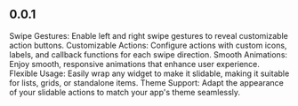 ## 0.0.1

Swipe Gestures: Enable left and right swipe gestures to reveal customizable action buttons.
Customizable Actions: Configure actions with custom icons, labels, and callback functions for each swipe direction.
Smooth Animations: Enjoy smooth, responsive animations that enhance user experience.
Flexible Usage: Easily wrap any widget to make it slidable, making it suitable for lists, grids, or standalone items.
Theme Support: Adapt the appearance of your slidable actions to match your app's theme seamlessly.
